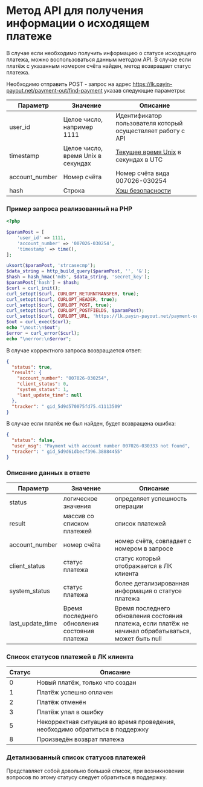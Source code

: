 # Метод API для получения информации о исходящем платеже

В случае если необходимо получить информацию о статусе исходящего платежа, можно воспользоваться
данным методом API. В случае если платёж с указанным номером счёта найден, метод возвращает статус платежа.

Необходимо отправить POST - запрос на адрес
https://lk.payin-payout.net/payment-out/find-payment указав следующие параметры:

|Параметр|Значение|Описание|
|---|---|---|
|user_id   | Целое число, например 1111   |Идентификатор пользователя который осуществляет работу с API   |
|timestamp   | Целое число, время Unix в секундах | [Текущее время Unix](calculate-hash.md#Метка-текущего-времени-в-параметрах) в секундах в UTC |
|account_number   | Номер счёта  |Номер счёта вида 007026-030254  |
|hash   | Строка  |[Хэш безопасности](calculate-hash.md)   |

### Пример запроса реализованный на PHP

```php
<?php

$paramPost = [
    'user_id' => 1111,
    'account_number' => '007026-030254',
    'timestamp' => time(),
];

uksort($paramPost, 'strcasecmp');
$data_string = http_build_query($paramPost, '', '&');
$hash = hash_hmac('md5', $data_string, 'secret_key');
$paramPost['hash'] = $hash;
$curl = curl_init();
curl_setopt($curl, CURLOPT_RETURNTRANSFER, true);
curl_setopt($curl, CURLOPT_HEADER, true);
curl_setopt($curl, CURLOPT_POST, true);
curl_setopt($curl, CURLOPT_POSTFIELDS, $paramPost);
curl_setopt($curl, CURLOPT_URL, 'https://lk.payin-payout.net/payment-out/find-payment');
$out = curl_exec($curl);
echo "\nout:\n$out";
$error = curl_error($curl);
echo "\nerror:\n$error";
```

В случае корректного запроса возвращается ответ:

```json
{
  "status": true,
  "result": {
    "account_number": "007026-030254",
    "client_status": 0,
    "system_status": 1,
    "last_update_time": null
  },
  "tracker": " gid_5d9d570075fd75.41113509"
}
```

В случае если платёж не был найден, будет возвращена ошибка:

```json
{
  "status": false,
  "user_msg": "Payment with account number 007026-030333 not found",
  "tracker": " gid_5d9d61dbecf396.38884455"
}
```

### Описание данных в ответе

|Параметр|Значение|Описание|
|---|---|---|
|status   | логическое значения   |определяет успешность операции  |
|result   |массив со списком платежей   |список платежей  |
|account_number   |номер счёта   |номер счёта, совпадает с номером в запросе   |
|client_status   |статус платежа   |статус который отображается в ЛК клиента   |
|system_status   |статус платежа   |более детализированная информация о статусе платежа   |
|last_update_time   |Время последнего обновления состояния платежа   |Время последнего обновления состояния платежа, если платёж не начинал обрабатываться, может быть null   |

### Список статусов платежей в ЛК клиента

|Статус|Описание|
|---|---|
|0   |Новый платёж, только что создан
|1   |Платёж успешно оплачен
|2   |Платёж отменён
|3   |Платёж упал в ошибку
|5   |Некорректная ситуация во время проведения, необходимо обратиться в поддержку
|8   |Произведён возврат платежа

### Детализованный список статусов платежей

Представляет собой довольно большой список, при возникновении вопросов по этому статусу следует обратиться в поддержку.
